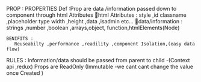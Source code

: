 
PROP : PROPERTIES 
Def :Prop are data /information passed down to component through html Attributes
    🎯html Attributes : style ,id classname ,placeholder type width ,height ,data ,isadmin etc...
    🎯data/information : strings ,number ,boolean ,arrays,object, function,htmlElements(Node)

    BENIFITS :
       Reuseabilty ,performance ,readility ,component Isolation,(easy data flow)

RULES : 
     Information/data should be passed from parent to child -(Context api ,redux)
     Props are ReadOnly (Immutable -we cant cant change the value once Created )
